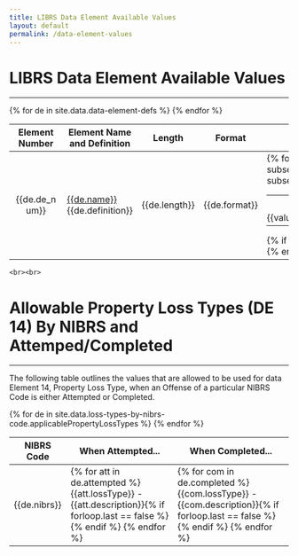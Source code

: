 ```yaml
---
title: LIBRS Data Element Available Values
layout: default
permalink: /data-element-values
---
```

# LIBRS Data Element Available Values

---

<table>
<thead>
	<tr>
		<th style="max-width:80px;text-align: center;">Element Number</th>
		<th>Element Name and Definition</th>
		<th style="text-align: center;">Length</th>
		<th style="text-align: center;">Format</th>
		<th>Values</th>
		<th>Comments</th>
	</tr>
    </thead>
    <tbody>
{% for de in site.data.data-element-defs %}
	<tr>
		<td style="max-width:80px;text-align: center;">{{de.de_num}}</td>
		<td><u>{{de.name}}</u><br>{{de.definition}}</td>
		<td style="text-align: center;">{{de.length}}</td>
		<td style="text-align: center;">{{de.format}}</td>
        <td style="min-width: 400px">
			{% for subsection in de.subsection %}
				<table class="subtable">
				{% if subsection.title != "" %}<th colspan="3">{{subsection.title}}</th> {% endif %}
					{% for values in subsection.values %}
					<tr>
            			<td style="vertical-align: top; text-align: right; padding-left:0px; padding-right:0px; white-space: nowrap; min-width: 25px">{{values.code}}</td>
						<td style="vertical-align: top; padding-left:0px; padding-right:0px;"> - </td>
            		    <td style="vertical-align: top; padding-left:0px;">{{values.desc}}</td>
            		</tr>
					{% endfor %}
				</table>
			{% if forloop.last == false %}<br>{% endif %}
        	{% endfor %}
		</td>
        <td style="min-width: 300px">{{de.comment}}</td>
    </tr>
{% endfor %}
</tbody>
</table>

`<br><br>`

# Allowable Property Loss Types (DE 14) By NIBRS and Attemped/Completed

---

The following table outlines the values that are allowed to be used for data Element 14, Property Loss Type, when an Offense of a particular NIBRS Code is either Attempted or Completed.

<table>
<thead>
	<tr>
		<th style="text-align: center;">NIBRS Code</th>
		<th>When Attempted...</th>
		<th>When Completed...</th>
	</tr>
    </thead>
    <tbody>
{% for de in site.data.loss-types-by-nibrs-code.applicablePropertyLossTypes %}
	<tr>
		<td style="text-align: center;">{{de.nibrs}}</td>
		<td>
		{% for att in de.attempted %}
		{{att.lossType}} - {{att.description}}{% if forloop.last == false %}<br>{% endif %}
		{% endfor %}
		</td>
		<td>
		{% for com in de.completed %}
		{{com.lossType}} - {{com.description}}{% if forloop.last == false %}<br>{% endif %}
		{% endfor %}
		</td>
    </tr>
{% endfor %}
</tbody>
</table>
